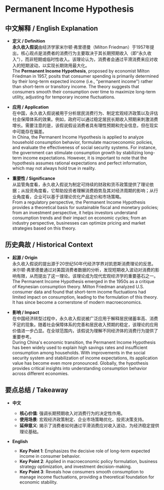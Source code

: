 # Permanent Income Hypothesis

## 中文解释 / English Explanation

* **定义 / Definition**  
  **永久收入假说**由经济学家米尔顿·弗里德曼（Milton Friedman）于1957年提出，核心观点是消费者的消费行为主要取决于其长期预期收入（即“永久收入”），而非短期或临时性收入。该理论认为，消费者会通过平滑消费来应对收入的短期波动，以实现长期效用最大化。  
  The **Permanent Income Hypothesis**, proposed by economist Milton Friedman in 1957, posits that consumer spending is primarily determined by their long-term expected income (i.e., "permanent income") rather than short-term or transitory income. The theory suggests that consumers smooth their consumption over time to maximize long-term utility, adjusting for temporary income fluctuations.

* **应用 / Application**  
  在中国，永久收入假说被用于分析居民消费行为、制定宏观经济政策以及评估社会保障体系的效果。例如，政府可以通过稳定居民长期收入预期来刺激消费增长。需要注意的是，该假说假设消费者具有理性预期和完全信息，但在现实中可能存在偏差。  
  In China, the Permanent Income Hypothesis is applied to analyze household consumption behavior, formulate macroeconomic policies, and evaluate the effectiveness of social security systems. For instance, the government can stimulate consumption growth by stabilizing long-term income expectations. However, it is important to note that the hypothesis assumes rational expectations and perfect information, which may not always hold true in reality.

* **重要性 / Significance**  
  从监管角度看，永久收入假说为制定可持续的财政和货币政策提供了理论依据；从投资角度看，它帮助投资者理解消费趋势及其对经济周期的影响；从行业角度看，企业可以基于该理论优化产品定价和市场策略。  
  From a regulatory perspective, the Permanent Income Hypothesis provides a theoretical basis for sustainable fiscal and monetary policies; from an investment perspective, it helps investors understand consumption trends and their impact on economic cycles; from an industry perspective, businesses can optimize pricing and market strategies based on this theory.

## 历史典故 / Historical Context

* **起源 / Origin**  
  永久收入假说的提出源于20世纪50年代经济学界对凯恩斯消费理论的反思。米尔顿·弗里德曼通过对美国消费者数据的分析，发现短期收入波动对消费的影响有限，从而提出了这一理论。该理论成为现代宏观经济学的重要基石之一。  
  The Permanent Income Hypothesis emerged in the 1950s as a critique of Keynesian consumption theory. Milton Friedman analyzed U.S. consumer data and found that short-term income fluctuations had limited impact on consumption, leading to the formulation of this theory. It has since become a cornerstone of modern macroeconomics.

* **影响 / Impact**  
  在中国经济转型过程中，永久收入假说被广泛应用于解释居民储蓄率高、消费不足的现象。随着社会保障体系的完善和居民收入预期的稳定，该理论的应用价值进一步凸显。在全球范围内，该假说为理解不同经济体的消费行为提供了重要参考。  
  During China's economic transition, the Permanent Income Hypothesis has been widely used to explain high savings rates and insufficient consumption among households. With improvements in the social security system and stabilization of income expectations, its application value has become even more pronounced. Globally, the hypothesis provides critical insights into understanding consumption behavior across different economies.

## 要点总结 / Takeaway

* **中文**  
  - **核心价值**: 强调长期预期收入对消费行为的决定性作用。  
  - **使用场景**: 宏观经济政策制定、企业市场策略优化、投资决策支持。  
  - **延伸意义**: 揭示了消费者如何通过平滑消费应对收入波动，为经济稳定提供理论基础。

* **English**  
  - **Key Point 1**: Emphasizes the decisive role of long-term expected income in consumer behavior.  
  - **Key Point 2**: Applied in macroeconomic policy formulation, business strategy optimization, and investment decision-making.  
  - **Key Point 3**: Reveals how consumers smooth consumption to manage income fluctuations, providing a theoretical foundation for economic stability.